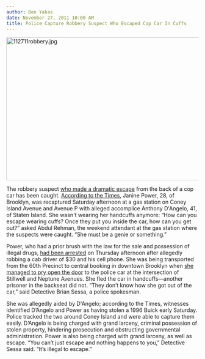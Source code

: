 ```yaml
---
author: Ben Yakas
date: November 27, 2011 10:00 AM
title: Police Capture Robbery Suspect Who Escaped Cop Car In Cuffs
---
```


<p><span class="mt-enclosure mt-enclosure-image" style="display: inline;"> <img alt="112711robbery.jpg" src="https://web.archive.org/web/20120602120047im_/http://gothamist.com/attachments/byakas/112711robbery.jpg" width="640" height="374" class="image-none"> </span></p>

<p>The robbery suspect <a href="https://web.archive.org/web/20120602120047/http://gothamist.com/2011/11/26/robbery_suspect_makes_dramatic_esca.php">who made a dramatic escape</a> from the back of a cop car has been caught. <a href="https://web.archive.org/web/20120602120047/http://cityroom.blogs.nytimes.com/2011/11/26/woman-who-escaped-from-police-car-in-handcuffs-is-recaptured/">According to the Times</a>, Janine Power, 28, of Brooklyn, was recaptured Saturday afternoon at a gas station on Coney Island Avenue and Avenue P with alleged accomplice Anthony D&apos;Angelo, 41, of Staten Island. She wasn&apos;t wearing her handcuffs anymore: &#x201C;How can you escape wearing cuffs? Once they put you inside the car, how can you get out?&#x201D; asked Abdul Rehman, the weekend attendant at the gas station where the suspects were caught. &#x201C;She must be a genie or something.&#x201D;</p>

<p>Power, who had a prior brush with the law for the sale and possession of illegal drugs, <a href="https://web.archive.org/web/20120602120047/http://www.nbcnewyork.com/news/local/brooklyn-escaped-prisoner-janine-power-escaped-cop-car-134527538.html">had been arrested</a> on Thursday afternoon after allegedly robbing a cab driver of $30 and his cell phone. She was being transported from the 60th Precinct to central booking in downtown Brooklyn when <a href="https://web.archive.org/web/20120602120047/http://www.nydailynews.com/news/cops-hunt-thanksgiving-thief-fled-car-cuffs-article-1.982978">she managed to pry open the door</a> to the police car at the intersection of Stillwell and Neptune Avenues. She fled the car in handcuffs&#x2014;another prisoner in the backseat did not. &#x201C;They don&#x2019;t know how she got out of the car,&#x201D; said Detective Brian Sessa, a police spokesman.</p>

<p>She was allegedly aided by D&apos;Angelo; according to the Times, witnesses identified  D&#x2019;Angelo and Power as having stolen a 1996 Buick early Saturday. Police tracked the two around Coney Island and were able to capture them easily. D&#x2019;Angelo is being charged with grand larceny, criminal possession of stolen property, hindering prosecution and obstructing governmental administration. Power is also being charged with grand larceny, as well as escape. &#x201C;You can&#x2019;t just escape and nothing happens to you,&#x201D; Detective Sessa said. &#x201C;It&#x2019;s illegal to escape.&#x201D;</p>